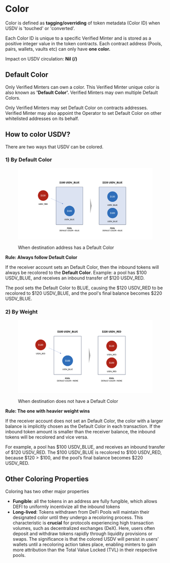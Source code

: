 # Color

Color is defined as **tagging/overriding** of token metadata (Color ID) when USDV is 'touched' or 'converted'.&#x20;

Each Color ID is unique to a specific Verified Minter and is stored as a positive integer value in the token contracts. Each contract address (Pools, pairs, wallets, vaults etc) can only have **one color.**

Impact on USDV circulation: **Nil (/)**

## Default Color

Only Verified Minters can own a color. This Verified Minter unique color is also known as **'Default Color'.** Verified Minters may own multiple Default Colors.

Only Verified Minters may set Default Color on contracts addresses. Verified Minter may also appoint the Operator to set Default Color on other whitelisted addresses on its behalf.&#x20;

## How to color USDV?

There are two ways that USDV can be colored.

### 1) By Default Color

<figure><img src="../.gitbook/assets/image (4).png" alt=""><figcaption><p>When destination address has a Default Color</p></figcaption></figure>

**Rule: Always follow Default Color**

If the receiver account sets an Default Color, then the inbound tokens will always be recolored to the **Default Color**. Example: a pool has $100 USDV\_BLUE, and receives an inbound transfer of $120 USDV\_RED.&#x20;

The pool sets the Default Color to BLUE, causing the $120 USDV\_RED to be recolored to $120 USDV\_BLUE, and the pool's final balance becomes $220 USDV\_BLUE.

### 2) By Weight

<figure><img src="../.gitbook/assets/image (5).png" alt=""><figcaption><p>When destination does not have a Default Color</p></figcaption></figure>

**Rule: The one with heavier weight wins**

If the receiver account does not set an Default Color, the color with a larger balance is implicitly chosen as the Default Color in each transaction. If the inbound token amount is smaller than the receiver balance, the inbound tokens will be recolored and vice versa.&#x20;

For example, a pool has $100 USDV\_BLUE, and receives an inbound transfer of $120 USDV\_RED.  The $100 USDV\_BLUE is recolored to $100 USDV\_RED, because $120 > $100, and the pool’s final balance becomes $220 USDV\_RED.&#x20;

## Other Coloring Properties

Coloring has two other major properties

* **Fungible**: all the tokens in an address are fully fungible, which allows DEFI to uniformly incentivize all the inbound tokens
* **Long-lived**: Tokens withdrawn from DeFi Pools will maintain their designated color until they undergo a recoloring process. This characteristic is **crucial** for protocols experiencing high transaction volumes, such as decentralized exchanges (DeX). Here, users often deposit and withdraw tokens rapidly through liquidity provisions or swaps. The significance is that the colored USDV will persist in users' wallets until a recoloring action takes place, enabling minters to gain more attribution than the Total Value Locked (TVL) in their respective pools.
